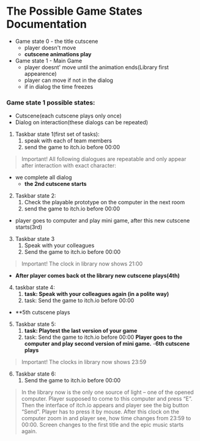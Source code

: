 # The Possible Game States Documentation 

* Game state 0 - the title cutscene
    - player doesn't move
    - **cutscene animations play**
* Game state 1 - Main Game
    - player doesnt' move until the animation ends(Library first appearence)
    - player can move if not in the dialog
    - if in dialog the time freezes

### Game state 1 possible states:
- Cutscene(each cutscene plays only once)
- Dialog on interaction(these dialogs can be repeated)

1. Taskbar state 1(first set of tasks):
    1. speak with each of team members
    2. send the game to itch.io before 00:00
> Important! All following dialogues are repeatable and only appear after interaction with exact character:

* we complete all dialog
    - **the 2nd cutscene starts**
2. Taskbar state 2:
    1. Check the playable prototype on the computer in the next room
    2. send the game to itch.io before 00:00
- player goes to computer and play mini game, after this new cutscene starts(3rd)
3. Taskbar state 3
    1. Speak with your colleagues
    2. Send the game to itch.io before 00:00
> Important! The clock in library now shows 21:00

- **After player comes back ot the library new cutscene plays(4th)**

4. taskbar state 4:
    1. **task: Speak with your colleagues again (in a polite way)**
    2. task: Send the game to itch.io before 00:00
- **5th cutscene plays

5. Taskbar state 5:
    1. **task: Playtest the last version of your game**
    2. task: Send the game to itch.io before 00:00
**Player goes to the computer and play second version of mini game.**
-**6th cutscene plays**
>Important! The clocks in library now shows 23:59

6. Taskbar state 6:
    1. Send the game to itch.io before 00:00
>In the library now is the only one source of light – one of the opened computer. Player supposed to come to this computer and press “E”. Then the interface of itch.io appears and player see the big button “Send”. Player has to press it by mouse. After this clock on the computer zoom in and player see, how time changes from 23:59 to 00:00. Screen changes to the first title and the epic music starts again.